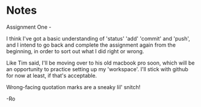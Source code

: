 # Notes

Assignment One -

I think I've got a basic understanding of 'status' 'add' 'commit' and 'push', and I intend to go back and complete the assignment again from the beginning, in order to sort out what I did right or wrong.

Like Tim said, I'll be moving over to his old macbook pro soon, which will be an opportunity to practice setting up my 'workspace'. I'll stick with github for now at least, if that's acceptable.

Wrong-facing quotation marks are a sneaky lil' snitch!

-Ro
